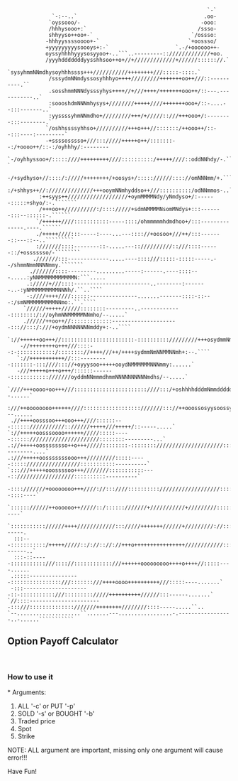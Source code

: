                                                                                                     
                                                                                                    
                                                                   `-`                              
                  `-:--..`                                        .oo-                              
                 `oyssooo/-                                      -ooo:                              
                 /hhhysooo+:`                                   /ssso-                              
                 shhyyso++oo+-`                               `/ossso:                              
                -hhhyyssssoooo+-`                            `+oossso/                              
                +yyyyyyyyysoooys+:-`                     `.-/+oooooo++-                             
                oyssyhhhhyyysosyyoo+-..```..---------:://///////////+oo.                            
                /yyyhdddddddyysshhsoo++o+//+/////////////+//////:::::://.`                          
                `sysyhmmNNmdhysoyhhhssss+++///////////++++++++///:::::-::::.`                       
                 /sssydmNNmdyssosyhhhyo++++/////////+++++++oo++///::----------.``                   
                 .sosshmmNNNdysssyhys++++//+///++++/+++++++ooo++/::---.-----------..`               
                 :soooshdmNNNmhysys+////////+++++////+++++++ooo+/::-....--:::-------..`             
                 :yyssssyhmNNmdho+/////////+++/+/////::///+++ooo+/:--------:::--------.`            
                `/oshhssssyhhso+//////////+++o+++//:::::::/++ooo++/::--:::----:---------`           
                -+ssssosssso+///::://///+++++o++/:::::::--:/+oooo++/::-:/oyhhhy/:--------           
              `-/oyhhyssoo+/:::::////+++++++++////::::::::::/+++++////::oddNNhdy/-.```..-`          
              -/+sydhyso+//::::/://///++++++++/+oosys+/::::://////:::://omNNNmm/+.``````.`          
              :/+shhys++//://////////////+++ooymNNmhyddso++///::::::::::/odNNmmos-..`````.          
              :++syys++///////////////////+oymMMMMNdy/yNmdyso+/:------:::::+shyo/:-.```````         
              /+++oo++//////////:/:::://///+sdmNMMMMNsomMNdys+:::-------:::--::::::-.``````         
             `/++++++////:::::::::::-----::::/ohmmmmmhdmdhoo+/:::--------------.----.``````         
             ./+++++////:::-----:----...---:::://+oosoo+///++/:::-------::---::--..`````````        
             :///////::::--------::-.....---:://////////::///::::------::/+osssssso/-````````       
            .///////:::-------------.....----::::///:::::-:::::-----.--/shmmNmmNNNNmmy.```````      
           .///////::::---------.........-----:------.----::::---.....:yNNMMMMMMMMMMMN:```.....     
          .://///+///::::------------------------..--------:-------..-:yNMMMMMMMMMNNNh/.``..````    
          -:////++++////::::::---------------.......-------::::-::---:/smNMMMMMMMMMNNmo:.``.````    
         `//////+++++//////::::::::---------..-------------::::::::/://oyhmNNMMMMMNNmho/--.....`    
         .//////++oo++//:::::::::::::---------------------::://:::/:///+oydmNNNNNNNmddy+:-..````    
        `://++++++oo+++//:::::::::::::::::::::::-:::::::::://///////+++osydmmNmmmNmmdds+:-.`````    
        -//++++++++o+++///::::--:-::::::::::::/:::::::://++++///++/++++sydmmNmNNMMNNmh+:--.````     
       `://+++++++++++//:::---------:::::::-:::////::://+oyyysoo+++++ooydNMMMMMMNNNmmy:......`      
       -///+++++o+++o+++/::::::-------::::::::::::///////oyddmNNmmmdhmmNNNNNNNNNNmdhs/--.....`      
      `////+++oooo+oo+++///:::::::::::::::::::::::////:::/+oshhhhdddmNmmdddddddddhs/:--......`      
      :///++oooooooo++++++////::::::::::::::::::///////::://++ooossosyysoossyysys+/:---......       
     .//++++oosssoo+++ooo+++////::::::---::::::///////////:://////+++++///+++++/::-----.....`       
    `://+++++oosssoooo++++++/////:::::-----:::::://////////////////////::::::::---------...`        
    .://+++++oossssssso++o+++/////::::::::-:::::::://///////////////////::::::---------....`        
    .:///+++++oosssssssooo+++/////////:::::-----::::://///////////////:::::::::::----------`        
    `:::///+++++ooossssoo+++////////:::::::::::----:://////////////////::::::::::----------`        
     -::::///////+oooooooo+++////://:::////::::::::::///////////////////:::::::::--::::----`        
     `:::::://////++oooooo++/////::/::::::///////+///////////+/////////:::::::::::::::-----`        
     `::::::::::://////++++////////////::://///+++++++//////+/////////://::::://:::::------.        
      :::---:::::::::::/+++++/////::/://:://://+++o++++++++++++++++////////////::::-------..`       
      :::-::-----:::::::::::///:::://::::::::::::///++++++ooooooooo++++o++++//:::::----......       
     .:::::----------------::::::::::::::::///:::::::///++++oooo++++++++++///:::::----.......`      
     -:::---------------------::-:::::::::::///::::::::://///++++++++++//////:::------.......`      
    `//::::-----------------------:::///::::::::::::::///////++++++++////////::::-----.....``..     
    `--....................``.......---.................-.-----------------..-......```````````     
                                                                                                    
                                                                                                   

<h2>Option Payoff Calculator</h2>
<br>
<h3>How to use it</h3>
* Arguments: 

1. ALL '-c' or PUT '-p' 
2. SOLD '-s' or BOUGHT '-b'
3. Traded price
4. Spot
5. Strike

NOTE: ALL argument are important, missing only one argument will cause error!!!

Have Fun!
